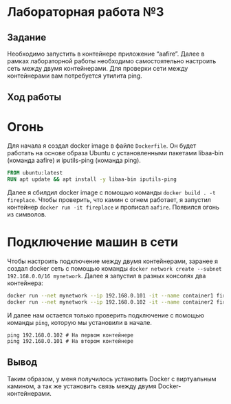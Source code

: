 # Лабораторная работа №3

## Задание

Необходимо запустить в контейнере приложение “aafire”. Далее в рамках лабораторной работы необходимо самостоятельно настроить сеть между двумя контейнерами. Для проверки сети между контейнерами вам потребуется утилита ping.

## Ход работы

# Огонь

Для начала я создал docker image в файле `Dockerfile`. Он будет работать на основе образа Ubuntu с установленными пакетами libaa-bin (команда aafire) и iputils-ping (команда ping).

```Dockerfile
FROM ubuntu:latest
RUN apt update && apt install -y libaa-bin iputils-ping
```

Далее я сбилдил docker image с помощью команды `docker build . -t fireplace`. Чтобы проверить, что камин с огнем работает, я запустил контейнер `docker run -it fireplace` и прописал `aafire`. Появился огонь из символов.

# Подключение машин в сети

Чтобы настроить подключение между двумя контейнерами, заранее я создал docker сеть с помощью команды `docker network create --subnet 192.168.0.0/16 mynetwork`. Далее я запустил в разных консолях два контейнера:

```bash
docker run --net mynetwork --ip 192.168.0.101 -it --name container1 fireplace
docker run --net mynetwork --ip 192.168.0.102 -it --name container2 fireplace
```

И далее нам остается только проверить подключение с помощью команды `ping`, которую мы установили в начале.

```
ping 192.168.0.102 # На первом контейнере
ping 192.168.0.101 # На втором контейнере
```

## Вывод

Таким образом, у меня получилось установить Docker с виртуальным камином, а так же установить связь между двумя Docker-контейнерами.
